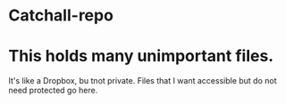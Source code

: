 # Catchall-repo
# This holds many unimportant files.

It's like a Dropbox, bu tnot private.
Files that I want accessible but do not need protected go here.
